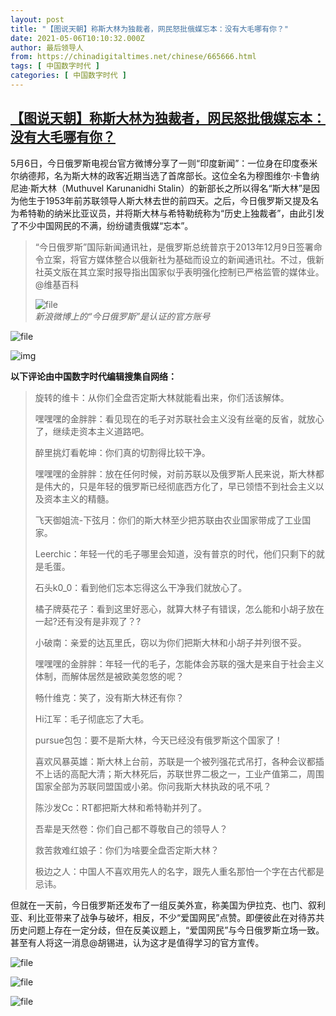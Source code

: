 ```yaml
---
layout: post
title: "【图说天朝】称斯大林为独裁者，网民怒批俄媒忘本：没有大毛哪有你？"
date: 2021-05-06T10:10:32.000Z
author: 最后领导人
from: https://chinadigitaltimes.net/chinese/665666.html
tags: [ 中国数字时代 ]
categories: [ 中国数字时代 ]
---
```

<!--1620295832000-->
[【图说天朝】称斯大林为独裁者，网民怒批俄媒忘本：没有大毛哪有你？](https://chinadigitaltimes.net/chinese/665666.html)
------

<div>
<p>5月6日，今日俄罗斯电视台官方微博分享了一则“印度新闻”：一位身在印度泰米尔纳德邦，名为斯大林的政客近期当选了首席部长。这位全名为穆图维尔·卡鲁纳尼迪·斯大林（Muthuvel Karunanidhi Stalin）的新部长之所以得名“斯大林”是因为他生于1953年前苏联领导人斯大林去世的前四天。之后，今日俄罗斯又提及名为希特勒的纳米比亚议员，并将斯大林与希特勒统称为“历史上独裁者”，由此引发了不少中国网民的不满，纷纷谴责俄媒“忘本”。</p><blockquote><p>“今日俄罗斯”国际新闻通讯社，是俄罗斯总统普京于2013年12月9日签署命令立案，将官方媒体整合以俄新社为基础而设立的新闻通讯社。不过，俄新社英文版在其立案时报导指出国家似乎表明强化控制已严格监管的媒体业。 @维基百科</p><p><img src="https://chinadigitaltimes.net/chinese/files/2021/05/image-1620295625514.png" alt="file" /><br /><em>新浪微博上的“今日俄罗斯”是认证的官方账号</em></p></blockquote><p><img src="https://chinadigitaltimes.net/chinese/files/2021/05/image-1620293730823.png" alt="file" /></p><p><img src="https://chinadigitaltimes.net/chinese/files/2021/05/不孝.png" alt="img" /></p><p><strong>以下评论由中国数字时代编辑搜集自网络：</strong></p><blockquote><p>旋转的维卡：从你们全盘否定斯大林就能看出来，你们活该解体。</p><p>嘿嘿嘿的金胖胖：看见现在的毛子对苏联社会主义没有丝毫的反省，就放心了，继续走资本主义道路吧。</p><p>醉里挑灯看乾坤：你们真的切割得比较干净。</p><p>嘿嘿嘿的金胖胖：放在任何时候，对前苏联以及俄罗斯人民来说，斯大林都是伟大的，只是年轻的俄罗斯已经彻底西方化了，早已领悟不到社会主义以及资本主义的精髓。</p><p>飞天御姐流-下弦月：你们的斯大林至少把苏联由农业国家带成了工业国家。</p><p>Leerchic：年轻一代的毛子哪里会知道，没有普京的时代，他们只剩下的就是毛蛋。</p><p>石头k0_0：看到他们忘本忘得这么干净我们就放心了。</p><p>橘子牌葵花子：看到这里好恶心，就算大林子有错误，怎么能和小胡子放在一起?还有没有是非观了？?</p><p>小破南：亲爱的达瓦里氏，窃以为你们把斯大林和小胡子并列很不妥。</p><p>嘿嘿嘿的金胖胖：年轻一代的毛子，怎能体会苏联的强大是来自于社会主义体制，而解体居然是被欧美忽悠的呢？</p><p>畅什维克：笑了，没有斯大林还有你？</p><p>Hi江军：毛子彻底忘了大毛。</p><p>pursue包包：要不是斯大林，今天已经没有俄罗斯这个国家了！</p><p>喜欢风暴英雄：斯大林上台前，苏联是一个被列强花式吊打，各种会议都插不上话的高配大清；斯大林死后，苏联世界二极之一，工业产值第二，周围国家全部为苏联同盟国或小弟。你问我斯大林执政的吼不吼？</p><p>陈沙发Cc：RT都把斯大林和希特勒并列了。</p><p>吾辈是天然卷：你们自己都不尊敬自己的领导人？</p><p>救苦救难红娘子：你们为啥要全盘否定斯大林？</p><p>极边之人：中国人不喜欢用先人的名字，跟先人重名那怕一个字在古代都是忌讳。</p></blockquote><p>但就在一天前，今日俄罗斯还发布了一组反美外宣，称美国为伊拉克、也门、叙利亚、利比亚带来了战争与破坏，相反，不少“爱国网民”点赞。即便彼此在对待苏共历史问题上存在一定分歧，但在反美议题上，“爱国网民”与今日俄罗斯立场一致。甚至有人将这一消息@胡锡进，认为这才是值得学习的官方宣传。</p><p><img src="https://chinadigitaltimes.net/chinese/files/2021/05/image-1620294424787.png" alt="file" /></p><p><img src="https://chinadigitaltimes.net/chinese/files/2021/05/image-1620294384895.png" alt="file" /></p><p><img src="https://chinadigitaltimes.net/chinese/files/2021/05/image-1620294806661.png" alt="file" /></p>
</div>

